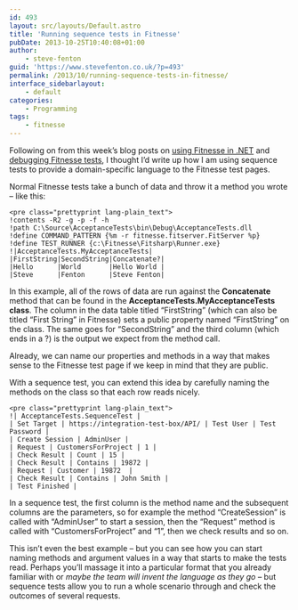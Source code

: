 ```yaml
---
id: 493
layout: src/layouts/Default.astro
title: 'Running sequence tests in Fitnesse'
pubDate: 2013-10-25T10:40:08+01:00
author:
    - steve-fenton
guid: 'https://www.stevefenton.co.uk/?p=493'
permalink: /2013/10/running-sequence-tests-in-fitnesse/
interface_sidebarlayout:
    - default
categories:
    - Programming
tags:
    - fitnesse
---
```


Following on from this week’s blog posts on [using Fitnesse in .NET](https://www.stevefenton.co.uk/2013/10/Using-Fitnesse-For-Dot-Net//) and [debugging Fitnesse tests](https://www.stevefenton.co.uk/2013/10/Debugging-Your-Fitnesse-Tests/), I thought I’d write up how I am using sequence tests to provide a domain-specific language to the Fitnesse test pages.

Normal Fitnesse tests take a bunch of data and throw it a method you wrote – like this:

```
<pre class="prettyprint lang-plain_text">
!contents -R2 -g -p -f -h
!path C:\Source\AcceptanceTests\bin\Debug\AcceptanceTests.dll
!define COMMAND_PATTERN {%m -r fitnesse.fitserver.FitServer %p}
!define TEST_RUNNER {c:\Fitnesse\Fitsharp\Runner.exe}
!|AcceptanceTests.MyAcceptanceTests|
|FirstString|SecondString|Concatenate?|
|Hello      |World       |Hello World |
|Steve      |Fenton      |Steve Fenton|
```

In this example, all of the rows of data are run against the **Concatenate** method that can be found in the **AcceptanceTests.MyAcceptanceTests class**. The column in the data table titled “FirstString” (which can also be titled “First String” in Fitnesse) sets a public property named “FirstString” on the class. The same goes for “SecondString” and the third column (which ends in a ?) is the output we expect from the method call.

Already, we can name our properties and methods in a way that makes sense to the Fitnesse test page if we keep in mind that they are public.

With a sequence test, you can extend this idea by carefully naming the methods on the class so that each row reads nicely.

```
<pre class="prettyprint lang-plain_text">
!| AcceptanceTests.SequenceTest |
| Set Target | https://integration-test-box/API/ | Test User | Test Password |
| Create Session | AdminUser |
| Request | CustomersForProject | 1 |
| Check Result | Count | 15 |
| Check Result | Contains | 19872 |
| Request | Customer | 19872  |
| Check Result | Contains | John Smith |
| Test Finished |
```

In a sequence test, the first column is the method name and the subsequent columns are the parameters, so for example the method “CreateSession” is called with “AdminUser” to start a session, then the “Request” method is called with “CustomersForProject” and “1”, then we check results and so on.

This isn’t even the best example – but you can see how you can start naming methods and argument values in a way that starts to make the tests read. Perhaps you’ll massage it into a particular format that you already familiar with or *maybe the team will invent the language as they go* – but sequence tests allow you to run a whole scenario through and check the outcomes of several requests.